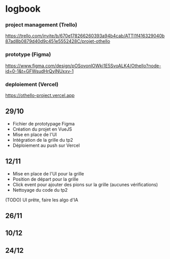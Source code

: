 # logbook
### project management (Trello)
https://trello.com/invite/b/670e178266260393a94b4cab/ATTI1f416329040b87ad8b0879d40d9c451e5552428C/projet-othello

### prototype (Figma)
https://www.figma.com/design/pOSovonlOWki1E5SvoALK4/Othello?node-id=0-1&t=GFWsudHrQyINUxxv-1

### deploiement (Vercel)
https://othello-project.vercel.app

## 29/10
- Fichier de prototypage Figma
- Création du projet en VueJS
- Mise en place de l'UI
- Intégration de la grille du tp2
- Déploiement au push sur Vercel

## 12/11
- Mise en place de l'UI pour la grille
- Position de départ pour la grille
- Click event pour ajouter des pions sur la grille (aucunes vérifications)
- Nettoyage du code du tp2

(TODO) UI prête, faire les algo d'IA

## 26/11

## 10/12

## 24/12